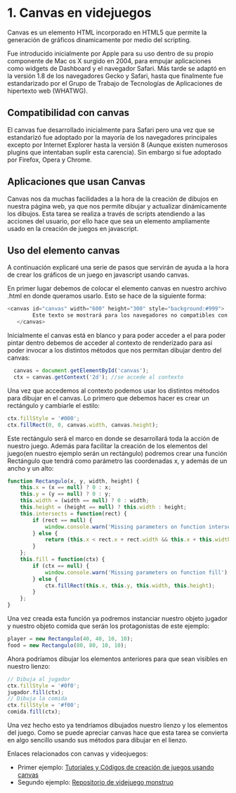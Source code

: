 # 1. Canvas en videjuegos

Canvas  es un elemento HTML incorporado en HTML5 que permite la generación de gráficos dinamicamente por medio del scripting.

Fue introducido inicialmente por Apple para su uso dentro de su propio componente de Mac os X surgido en 2004, para empujar aplicaciones como widgets de Dashboard y el navegador Safari. Más tarde se adaptó en la versión 1.8 de los navegadores Gecko y Safari, hasta que finalmente fue estandarizado por el Grupo de Trabajo de Tecnologías de Aplicaciones de hipertexto web (WHATWG).

## Compatibilidad con canvas

El canvas fue desarrollado inicialmente para Safari pero una vez que se estandarizó fue adoptado por la mayoría de los navegadores principales excepto por Internet Explorer hasta la versión 8 (Aunque existen numerosos plugins que intentaban suplir esta carencia). Sin embargo si fue adoptado por Firefox, Opera y Chrome.

## Aplicaciones que usan Canvas

Canvas nos da muchas facilidades a la hora de la creación de dibujos en nuestra página web, ya que nos permite dibujar y actualizar dinámicamente los dibujos. Esta tarea se realiza a través de scripts atendiendo a las acciones del usuario, por ello hace que sea un elemento ampliamente usado en la creación de juegos en javascript.

## Uso del elemento canvas

A continuación explicaré una serie de pasos que servirán de ayuda a la hora de crear los gráficos de un juego en javascript usando canvas.

En primer lugar debemos de colocar el elemento canvas en nuestro archivo .html en donde queramos usarlo. Esto se hace de la siguiente forma:

~~~javascript
<canvas id="canvas" width="600" height="300" style="background:#999">
        Este texto se mostrará para los navegadores no compatibles con canvas
   </canvas>
~~~

Inicialmente el canvas está en blanco y para poder acceder a el para poder pintar dentro debemos de acceder al contexto de renderizado para así poder invocar a los distintos métodos que nos permitan dibujar dentro del canvas:  

~~~javascript
  canvas = document.getElementById('canvas');
  ctx = canvas.getContext('2d'); //se accede al contexto
~~~

Una vez que accedemos al contexto podemos usar los distintos métodos para dibujar en el canvas. Lo primero que debemos hacer es crear un rectángulo y cambiarle el estilo:

~~~javascript
ctx.fillStyle = '#000';
ctx.fillRect(0, 0, canvas.width, canvas.height);
~~~

Este rectángulo será el marco en donde se desarrollará toda la acción de nuestro juego. Además para facilitar la creación de los elementos del juego(en nuestro ejemplo serán un rectángulo) podremos crear una función Rectángulo que tendrá como parámetro las coordenadas x, y además de un ancho y un alto:

~~~javascript
function Rectangulo(x, y, width, height) {
    this.x = (x == null) ? 0 : x;
    this.y = (y == null) ? 0 : y;
    this.width = (width == null) ? 0 : width;
    this.height = (height == null) ? this.width : height;
    this.intersects = function(rect) {
        if (rect == null) {
            window.console.warn('Missing parameters on function intersects');
        } else {
            return (this.x < rect.x + rect.width && this.x + this.width > rect.x && this.y < rect.y + rect.height && this.y + this.height > rect.y);
        }
    };
    this.fill = function(ctx) {
        if (ctx == null) {
            window.console.warn('Missing parameters on function fill');
        } else {
            ctx.fillRect(this.x, this.y, this.width, this.height);
        }
    };
}
~~~

Una vez creada esta función ya podremos instanciar nuestro objeto jugador y nuestro objeto comida que serán los protagonistas de este ejemplo:

~~~javascript
player = new Rectangulo(40, 40, 10, 10);
food = new Rectangulo(80, 80, 10, 10);
~~~

Ahora podríamos dibujar los elementos anteriores para que sean visibles en nuestro lienzo:

~~~javascript
// Dibuja al jugador
ctx.fillStyle = '#0f0';
jugador.fill(ctx);
// Dibuja la comida
ctx.fillStyle = '#f00';
comida.fill(ctx);
~~~

Una vez hecho esto ya tendríamos dibujados nuestro lienzo y los elementos del juego. Como se puede apreciar canvas hace que esta tarea se convierta en algo sencillo usando sus métodos para dibujar en el lienzo.

Enlaces relacionados con canvas y videojuegos:

* Primer ejemplo: [Tutoriales y Códigos de creación de juegos usando canvas](https://github.com/joshuape)
* Segundo ejemplo: [Repositorio de videjuego monstruo](https://github.com/lostdecade/simple_canvas_game.git)
